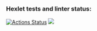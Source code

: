 ### Hexlet tests and linter status:
[![Actions Status](https://github.com/adammilligan/frontend-project-11/workflows/hexlet-check/badge.svg)](https://github.com/adammilligan/frontend-project-11/actions)
<a href="https://codeclimate.com/github/adammilligan/frontend-project-11/maintainability"><img src="https://api.codeclimate.com/v1/badges/864ff06972e0c65bb064/maintainability" /></a>
